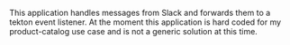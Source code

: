 This application handles messages from Slack and forwards them to a tekton event listener. At the moment this application is hard coded for my product-catalog use case and is not a generic solution at this time.
